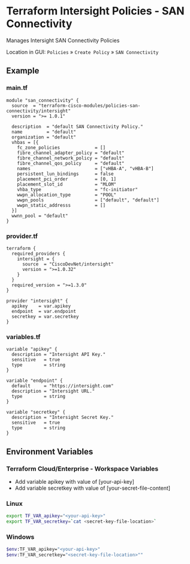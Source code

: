 <!-- BEGIN_TF_DOCS -->
# Terraform Intersight Policies - SAN Connectivity
Manages Intersight SAN Connectivity Policies

Location in GUI:
`Policies` » `Create Policy` » `SAN Connectivity`

## Example

### main.tf
```hcl
module "san_connectivity" {
  source  = "terraform-cisco-modules/policies-san-connectivity/intersight"
  version = ">= 1.0.1"

  description  = "default SAN Connectivity Policy."
  name         = "default"
  organization = "default"
  vhbas = [{
    fc_zone_policies             = []
    fibre_channel_adapter_policy = "default"
    fibre_channel_network_policy = "default"
    fibre_channel_qos_policy     = "default"
    names                        = ["vHBA-A", "vHBA-B"]
    persistent_lun_bindings      = false
    placement_pci_order          = [0, 1]
    placement_slot_id            = "MLOM"
    vhba_type                    = "fc-initiator"
    wwpn_allocation_type         = "POOL"
    wwpn_pools                   = ["default", "default"]
    wwpn_static_addresss         = []
  }]
  wwnn_pool = "default"
}
```

### provider.tf
```hcl
terraform {
  required_providers {
    intersight = {
      source  = "CiscoDevNet/intersight"
      version = ">=1.0.32"
    }
  }
  required_version = ">=1.3.0"
}

provider "intersight" {
  apikey    = var.apikey
  endpoint  = var.endpoint
  secretkey = var.secretkey
}
```

### variables.tf
```hcl
variable "apikey" {
  description = "Intersight API Key."
  sensitive   = true
  type        = string
}

variable "endpoint" {
  default     = "https://intersight.com"
  description = "Intersight URL."
  type        = string
}

variable "secretkey" {
  description = "Intersight Secret Key."
  sensitive   = true
  type        = string
}
```

## Environment Variables

### Terraform Cloud/Enterprise - Workspace Variables
- Add variable apikey with value of [your-api-key]
- Add variable secretkey with value of [your-secret-file-content]

### Linux
```bash
export TF_VAR_apikey="<your-api-key>"
export TF_VAR_secretkey=`cat <secret-key-file-location>`
```

### Windows
```bash
$env:TF_VAR_apikey="<your-api-key>"
$env:TF_VAR_secretkey="<secret-key-file-location>""
```
<!-- END_TF_DOCS -->